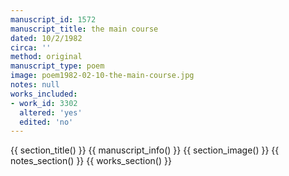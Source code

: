 ```yaml
---
manuscript_id: 1572
manuscript_title: the main course
dated: 10/2/1982
circa: ''
method: original
manuscript_type: poem
image: poem1982-02-10-the-main-course.jpg
notes: null
works_included:
- work_id: 3302
  altered: 'yes'
  edited: 'no'
---
```


{{ section_title() }}
{{ manuscript_info() }}
{{ section_image() }}
{{ notes_section() }}
{{ works_section() }}
